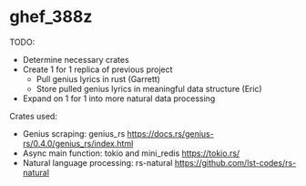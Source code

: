 # ghef_388z

TODO:
  - Determine necessary crates
  - Create 1 for 1 replica of previous project
    - Pull genius lyrics in rust (Garrett)
    - Store pulled genius lyrics in meaningful data structure (Eric)
  - Expand on 1 for 1 into more natural data processing
  
  

Crates used: 
  - Genius scraping: genius_rs https://docs.rs/genius-rs/0.4.0/genius_rs/index.html
  - Async main function: tokio and mini_redis https://tokio.rs/
  - Natural language processing: rs-natural https://github.com/lst-codes/rs-natural
